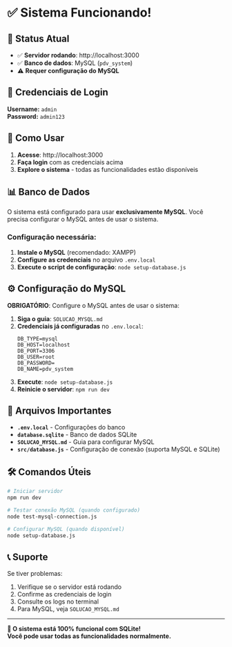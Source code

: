 # ✅ Sistema Funcionando!

## 🎉 Status Atual
- ✅ **Servidor rodando**: http://localhost:3000
- ✅ **Banco de dados**: MySQL (`pdv_system`)
- ⚠️ **Requer configuração do MySQL**

## 🔐 Credenciais de Login

**Username:** `admin`  
**Password:** `admin123`

## 🚀 Como Usar

1. **Acesse**: http://localhost:3000
2. **Faça login** com as credenciais acima
3. **Explore o sistema** - todas as funcionalidades estão disponíveis

## 📊 Banco de Dados

O sistema está configurado para usar **exclusivamente MySQL**. Você precisa configurar o MySQL antes de usar o sistema.

### Configuração necessária:
1. **Instale o MySQL** (recomendado: XAMPP)
2. **Configure as credenciais** no arquivo `.env.local`
3. **Execute o script de configuração**: `node setup-database.js`

## ⚙️ Configuração do MySQL

**OBRIGATÓRIO**: Configure o MySQL antes de usar o sistema:

1. **Siga o guia**: `SOLUCAO_MYSQL.md`
2. **Credenciais já configuradas** no `.env.local`:
   ```env
   DB_TYPE=mysql
   DB_HOST=localhost
   DB_PORT=3306
   DB_USER=root
   DB_PASSWORD=
   DB_NAME=pdv_system
   ```
3. **Execute**: `node setup-database.js`
4. **Reinicie o servidor**: `npm run dev`

## 📁 Arquivos Importantes

- **`.env.local`** - Configurações do banco
- **`database.sqlite`** - Banco de dados SQLite
- **`SOLUCAO_MYSQL.md`** - Guia para configurar MySQL
- **`src/database.js`** - Configuração de conexão (suporta MySQL e SQLite)

## 🛠️ Comandos Úteis

```bash
# Iniciar servidor
npm run dev

# Testar conexão MySQL (quando configurado)
node test-mysql-connection.js

# Configurar MySQL (quando disponível)
node setup-database.js
```

## 📞 Suporte

Se tiver problemas:
1. Verifique se o servidor está rodando
2. Confirme as credenciais de login
3. Consulte os logs no terminal
4. Para MySQL, veja `SOLUCAO_MYSQL.md`

---

**🎯 O sistema está 100% funcional com SQLite!**  
**Você pode usar todas as funcionalidades normalmente.**
